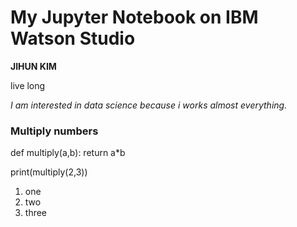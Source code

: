 # My Jupyter Notebook on IBM Watson Studio
**JIHUN KIM**

live long

*I am interested in data science because i works almost everything.*

### Multiply numbers

def multiply(a,b):
    return a*b

print(multiply(2,3))

1. one
2. two
3. three
